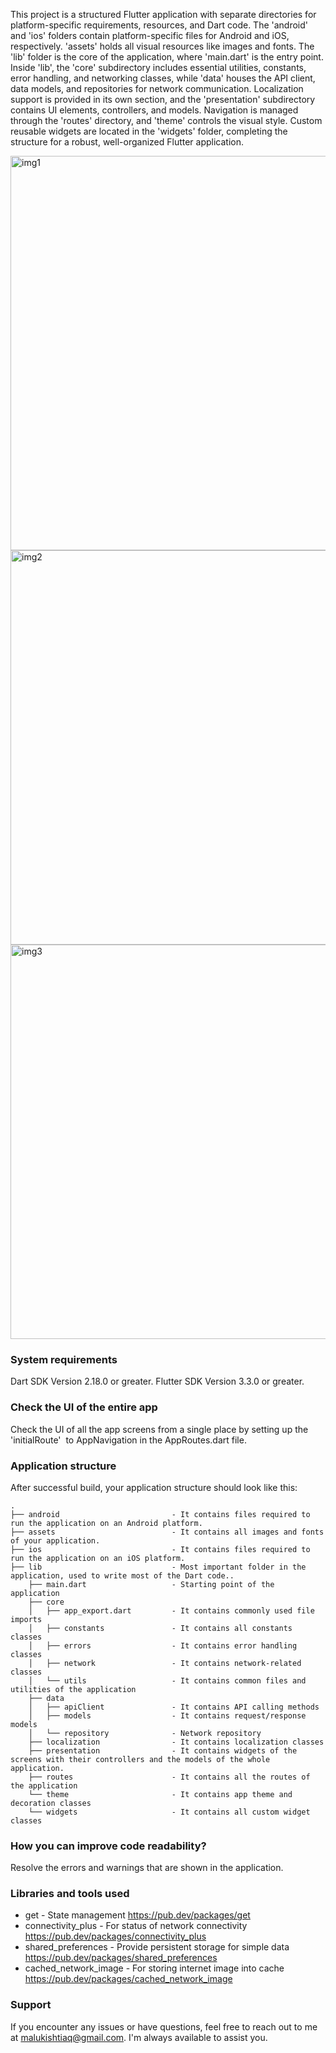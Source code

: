 This project is a structured Flutter application with separate directories for platform-specific requirements, resources, and Dart code. The 'android' and 'ios' folders contain platform-specific files for Android and iOS, respectively. 'assets' holds all visual resources like images and fonts. The 'lib' folder is the core of the application, where 'main.dart' is the entry point. Inside 'lib', the 'core' subdirectory includes essential utilities, constants, error handling, and networking classes, while 'data' houses the API client, data models, and repositories for network communication. Localization support is provided in its own section, and the 'presentation' subdirectory contains UI elements, controllers, and models. Navigation is managed through the 'routes' directory, and 'theme' controls the visual style. Custom reusable widgets are located in the 'widgets' folder, completing the structure for a robust, well-organized Flutter application.


<img width="631" alt="img1" src="https://github.com/malukishtiaq/ishtiaq_s_application1/assets/51942767/430c8d9d-e63b-4ead-9217-adbbc3942ef6">
<img width="631" alt="img2" src="https://github.com/malukishtiaq/ishtiaq_s_application1/assets/51942767/419461b6-7095-4474-bd7a-29c497375131">
<img width="631" alt="img3" src="https://github.com/malukishtiaq/ishtiaq_s_application1/assets/51942767/cb00f9d3-ddbd-4c13-9fd4-94b27bdd3247">

### System requirements

Dart SDK Version 2.18.0 or greater.
Flutter SDK Version 3.3.0 or greater.

### Check the UI of the entire app

Check the UI of all the app screens from a single place by setting up the 'initialRoute'  to AppNavigation in the AppRoutes.dart file.

### Application structure

After successful build, your application structure should look like this:

```
.
├── android                         - It contains files required to run the application on an Android platform.
├── assets                          - It contains all images and fonts of your application.
├── ios                             - It contains files required to run the application on an iOS platform.
├── lib                             - Most important folder in the application, used to write most of the Dart code..
    ├── main.dart                   - Starting point of the application
    ├── core
    │   ├── app_export.dart         - It contains commonly used file imports
    │   ├── constants               - It contains all constants classes
    │   ├── errors                  - It contains error handling classes                  
    │   ├── network                 - It contains network-related classes
    │   └── utils                   - It contains common files and utilities of the application
    ├── data
    │   ├── apiClient               - It contains API calling methods 
    │   ├── models                  - It contains request/response models 
    │   └── repository              - Network repository
    ├── localization                - It contains localization classes
    ├── presentation                - It contains widgets of the screens with their controllers and the models of the whole application.
    ├── routes                      - It contains all the routes of the application
    └── theme                       - It contains app theme and decoration classes
    └── widgets                     - It contains all custom widget classes
```

### How you can improve code readability?

Resolve the errors and warnings that are shown in the application.

### Libraries and tools used

- get - State management
  https://pub.dev/packages/get
- connectivity_plus - For status of network connectivity
  https://pub.dev/packages/connectivity_plus
- shared_preferences - Provide persistent storage for simple data
  https://pub.dev/packages/shared_preferences
- cached_network_image - For storing internet image into cache
  https://pub.dev/packages/cached_network_image

### Support

If you encounter any issues or have questions, feel free to reach out to me at malukishtiaq@gmail.com. I'm always available to assist you.
